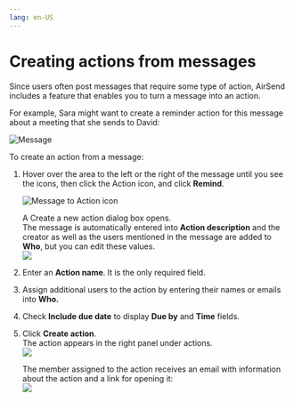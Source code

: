 ```yaml
---
lang: en-US
---
```


# Creating actions from messages

Since users often post messages that require some type of action, AirSend includes a feature that enables you to turn a message into an action.

For example, Sara might want to create a reminder action for this message about a meeting that she sends to David:  
  
![Message](../../assets/messages/creating-actions-from-messages/message.png)

To create an action from a message:

1.  Hover over the area to the left or the right of the message until you see the icons, then click the Action icon, and click **Remind**.  
      
    ![Message to Action icon](../../assets/messages/creating-actions-from-messages/message-to-action-icon.png)  
      
    A Create a new action dialog box opens.   
    The message is automatically entered into **Action description** and the creator as well as the users mentioned in the message are added to **Who**, but you can edit these values.  
    ![](../../assets/messages/creating-actions-from-messages/as-create-new-action-dialog-box.png)
2.  Enter an **Action name**. It is the only required field.
3.  Assign additional users to the action by entering their names or emails into **Who.**
4.  Check **Include due date** to display **Due by** and **Time** fields.
5.  Click **Create action**.  
    The action appears in the right panel under actions.  
    ![](../../assets/messages/creating-actions-from-messages/as-new-action-from-message.png)  
      
    The member assigned to the action receives an email with information about the action and a link for opening it:  
    ![](../../assets/messages/creating-actions-from-messages/as-action-email.png)